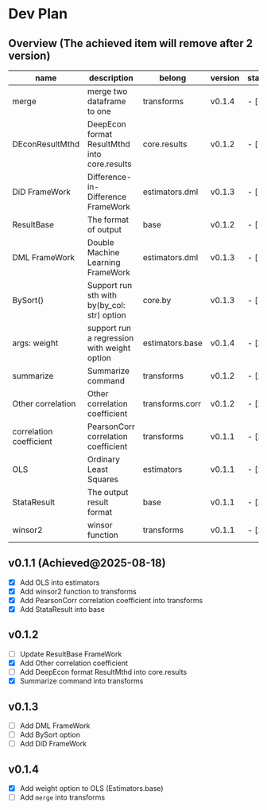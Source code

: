 # Dev Plan

## Overview (The achieved item will remove after 2 version)
| name                    | description                                  | belong          | version | state |
|-------------------------|----------------------------------------------|-----------------|---------|-------|
| merge                   | merge two dataframe to one                   | transforms      | v0.1.4  | - [ ] |  
| DEconResultMthd         | DeepEcon format ResultMthd into core.results | core.results    | v0.1.2  | - [ ] |
| DiD FrameWork           | Difference-in-Difference FrameWork           | estimators.dml  | v0.1.3  | - [ ] |
| ResultBase              | The format of output                         | base            | v0.1.2  | - [ ] |
| DML FrameWork           | Double Machine Learning FrameWork            | estimators.dml  | v0.1.3  | - [ ] |
| BySort()                | Support run sth with by(by_col: str) option  | core.by         | v0.1.3  | - [ ] |
| args: weight            | support run a regression with weight option  | estimators.base | v0.1.4  | - [x] |
| summarize               | Summarize command                            | transforms      | v0.1.2  | - [x] |
| Other correlation       | Other correlation coefficient                | transforms.corr | v0.1.2  | - [x] |
| correlation coefficient | PearsonCorr correlation coefficient          | transforms      | v0.1.1  | - [x] |
| OLS                     | Ordinary Least Squares                       | estimators      | v0.1.1  | - [x] |
| StataResult             | The output result format                     | base            | v0.1.1  | - [x] |
| winsor2                 | winsor function                              | transforms      | v0.1.1  | - [x] | 

## v0.1.1 (Achieved@2025-08-18)
- [x] Add OLS into estimators
- [x] Add winsor2 function to transforms
- [x] Add PearsonCorr correlation coefficient into transforms
- [x] Add StataResult into base

## v0.1.2
- [ ] Update ResultBase FrameWork
- [x] Add Other correlation coefficient
- [ ] Add DeepEcon format ResultMthd into core.results
- [x] Summarize command into transforms

## v0.1.3
- [ ] Add DML FrameWork
- [ ] Add BySort option
- [ ] Add DiD FrameWork

## v0.1.4
- [x] Add weight option to OLS (Estimators.base)
- [ ] Add `merge` into transforms
